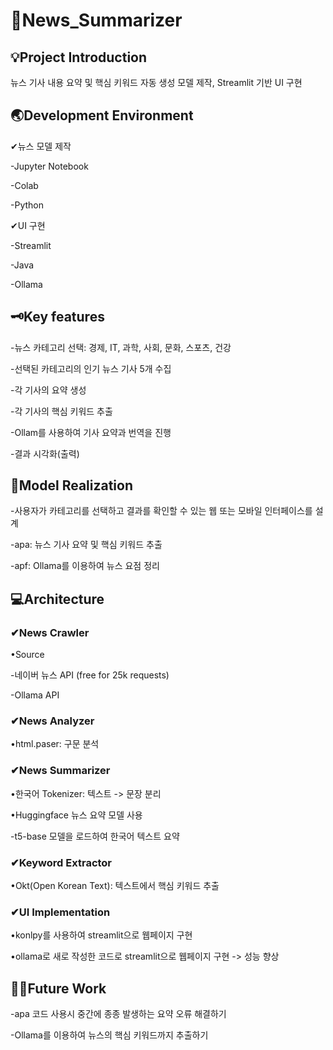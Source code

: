 # 📰News_Summarizer


 💡Project Introduction 
-------------


뉴스 기사 내용 요약 및 핵심 키워드 자동 생성 모델 제작, Streamlit 기반 UI 구현


🌏Development Environment
-------------


✔뉴스 모델 제작

-Jupyter Notebook

-Colab

-Python

✔UI 구현

-Streamlit

-Java

-Ollama


🗝Key features
-------------


-뉴스 카테고리 선택: 경제, IT, 과학, 사회, 문화, 스포츠, 건강


-선택된 카테고리의 인기 뉴스 기사 5개 수집


-각 기사의 요약 생성


-각 기사의 핵심 키워드 추출


-Ollam를 사용하여 기사 요약과 번역을 진행


-결과 시각화(출력)


👾Model Realization
-------------


-사용자가 카테고리를 선택하고 결과를 확인할 수 있는 웹 또는 모바일 인터페이스를 설계


-apa: 뉴스 기사 요약 및 핵심 키워드 추출


-apf: Ollama를 이용하여 뉴스 요점 정리


💻Architecture
------------


### ✔News Crawler


•Source

-네이버 뉴스 API (free for 25k requests)

-Ollama API

### ✔News Analyzer


•html.paser: 구문 분석


### ✔News Summarizer



•한국어 Tokenizer: 텍스트 -> 문장 분리


•Huggingface 뉴스 요약 모델 사용


-t5-base 모델을 로드하여 한국어 텍스트 요약


### ✔Keyword Extractor


•Okt(Open Korean Text): 텍스트에서 핵심 키워드 추출


### ✔UI Implementation


•konlpy를 사용하여 streamlit으로 웹페이지 구현


•ollama로 새로 작성한 코드로 streamlit으로 웹페이지 구현 -> 성능 향상


🧗‍♀️Future Work
-------------


-apa 코드 사용시 중간에 종종 발생하는 요약 오류 해결하기

-Ollama를 이용하여 뉴스의 핵심 키워드까지 추출하기
